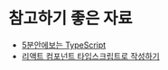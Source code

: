 # 참고하기 좋은 자료

*  [5분안에보는 TypeScript](https://typescript-kr.github.io/pages/tutorials/typescript-in-5-minutes.html)
* [리액트 컴포넌트 타입스크립트로 작성하기](https://velog.io/@velopert/create-typescript-react-component)

